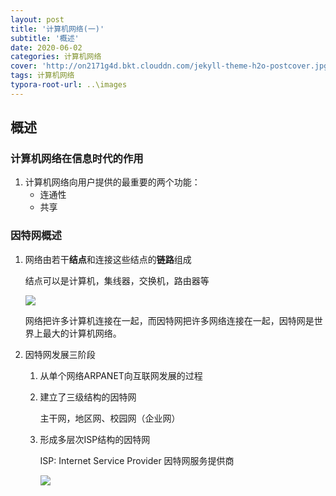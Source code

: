```yaml
---
layout: post
title: '计算机网络(一)'
subtitle: '概述'
date: 2020-06-02
categories: 计算机网络
cover: 'http://on2171g4d.bkt.clouddn.com/jekyll-theme-h2o-postcover.jpg'
tags: 计算机网络
typora-root-url: ..\images
---
```


## 概述

### 计算机网络在信息时代的作用

1. 计算机网络向用户提供的最重要的两个功能：
   - 连通性
   - 共享

### 因特网概述

1. 网络由若干**结点**和连接这些结点的**链路**组成

   结点可以是计算机，集线器，交换机，路由器等

   ![](/computerNetwork/networkofnetwork.jpeg)

   网络把许多计算机连接在一起，而因特网把许多网络连接在一起，因特网是世界上最大的计算机网络。

2. 因特网发展三阶段

   1. 从单个网络ARPANET向互联网发展的过程

   2. 建立了三级结构的因特网

      主干网，地区网、校园网（企业网）

   3. 形成多层次ISP结构的因特网

      ISP: Internet Service Provider 因特网服务提供商

      ![](/computerNetwork/isp.jpeg)



